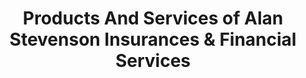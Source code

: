 ---
title: "Products And Services of Alan Stevenson Insurances & Financial Services"
bannerh1: "Products And Services"
description: "Lorem Ipsum"
layout: services

homeh1: "HOME INSURANCE"

hometag1: "Primary Residence"

homedesc1: "Your home is the single most significant investment you’ll ever make, so finding the right coverage is important for your peace of mind. Whether for a single-family residence, a condominium, town house or apartment, we’ll help you find the best product to protect your property. And knowing your home is covered for theft or vandalism, fire or flood, will help you rest a little easier at night. Contact us to discuss how we can help you keep your home safe."

hometag2: "Income Property"

homedesc2: "Do you own an income property for long- or short-term rental? Insuring this type of holding comes with its own special set of criteria, and knowing your options will be key to safeguard your investment. Make an appointment with us to find out how we can help."

homelink: "https://webrater.appliedsystems.com/WR/Default.aspx?GC=ASSURUNI&LANG=EN&LOB=PROP&WFW=QCK&ORGSITE=alan"

vehicleh1: "VEHICLE INSURANCE"

vehicletag1: "Car"
vehicletag2: "Recreational"
vehicletag3: "Boat"

vehicledesc: "Whether you own a car, recreational vehicle, boat, truck, or any other type of vehicle, we’ll find the best solution for your needs. Rest easy knowing that your vehicle is protected in the event of theft, vandalism or accidents. Even if you don’t have the best track record, due to circumstances like DUIs, or prior claims, we can help. Call us to find out how."

carlink: "https://webrater.appliedsystems.com/WR/Default.aspx?GC=ASSURUNI&LANG=EN&LOB=AUTO&WFW=QCK&ORGSITE=alan"

businessh1: "BUSINESS INSURANCE"

businesstag1: "Liability"
businesstag2: "Property"
businesstag3: "Product"
businesstag4: "Home-Based"

businessdesc: "We understand the hard work that goes into running a business and protecting it should be a priority. Regardless of your business model, be it product, or service-based, and no matter what type of insurance you need, be it liability, property, product, home-based or other, we can find the best solutions and products, tailored to your specific business and requirements."

lifeh1: "LIFE INSURANCE"

lifetag1: "Whole Life"
lifetag2: "Universal"
lifetag3: "Term"
lifetag4: "Critical Illness"
lifetag5: "Disability"

lifedesc: "We never know what life might send our way and we know how important it is for you to protect those you love. We offer a full suite of product offerings to safeguard you & your loved ones in the event of the unplanned and the unexpected. From whole, universal, or term life insurance, to critical illness and disability insurance, we can help you find the best policies for your peace of mind."

---